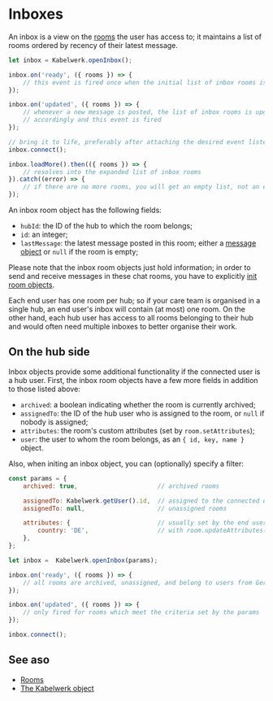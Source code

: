 # Inboxes

An inbox is a view on the [rooms](./rooms.md) the user has access to; it maintains a list of rooms ordered by recency of their latest message.

```js
let inbox = Kabelwerk.openInbox();

inbox.on('ready', ({ rooms }) => {
    // this event is fired once when the initial list of inbox rooms is loaded
});

inbox.on('updated', ({ rooms }) => {
    // whenever a new message is posted, the list of inbox rooms is updated
    // accordingly and this event is fired
});

// bring it to life, preferably after attaching the desired event listeners
inbox.connect();

inbox.loadMore().then(({ rooms }) => {
    // resolves into the expanded list of inbox rooms
}).catch((error) => {
    // if there are no more rooms, you will get an empty list, not an error
});
```

An inbox room object has the following fields:

- `hubId`: the ID of the hub to which the room belongs;
- `id`: an integer;
- `lastMessage`: the latest message posted in this room; either a [message object](./rooms.md#messaging) or `null` if the room is empty;

Please note that the inbox room objects just hold information; in order to send and receive messages in these chat rooms, you have to explicitly [init room objects](./rooms.md).

Each end user has one room per hub; so if your care team is organised in a single hub, an end user's inbox will contain (at most) one room. On the other hand, each hub user has access to all rooms belonging to their hub and would often need multiple inboxes to better organise their work.


## On the hub side

Inbox objects provide some additional functionality if the connected user is a hub user. First, the inbox room objects have a few more fields in addition to those listed above:

- `archived`: a boolean indicating whether the room is currently archived;
- `assignedTo`: the ID of the hub user who is assigned to the room, or `null` if nobody is assigned;
- `attributes`: the room's custom attributes (set by `room.setAttributes`);
- `user`: the user to whom the room belongs, as an `{ id, key, name }` object.

Also, when initing an inbox object, you can (optionally) specify a filter:

```js
const params = {
    archived: true,                      // archived rooms

    assignedTo: Kabelwerk.getUser().id,  // assigned to the connected user
    assignedTo: null,                    // unassigned rooms

    attributes: {                        // usually set by the end user client
        country: 'DE',                   // with room.updateAttributes()
    },
};

let inbox =  Kabelwerk.openInbox(params);

inbox.on('ready', ({ rooms }) => {
    // all rooms are archived, unassigned, and belong to users from Germany
});

inbox.on('updated', ({ rooms }) => {
    // only fired for rooms which meet the criteria set by the params
});

inbox.connect();
```


## See aso

- [Rooms](./rooms.md)
- [The Kabelwerk object](./kabelwerk.md)
